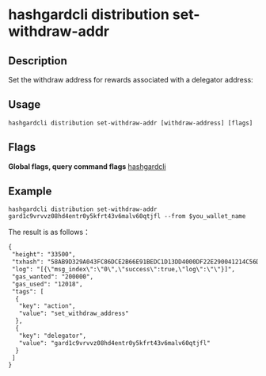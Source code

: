 # hashgardcli distribution set-withdraw-addr

## Description

Set the withdraw address for rewards associated with a delegator address:

## Usage

```shell
hashgardcli distribution set-withdraw-addr [withdraw-address] [flags]
```
## Flags

**Global flags, query command flags** [hashgardcli](../README.md)


## Example
```shell
hashgardcli distribution set-withdraw-addr gard1c9vrvvz08hd4entr0y5kfrt43v6malv60qtjfl --from $you_wallet_name 
```

The result is as follows：

```txt
{
 "height": "33500",
 "txhash": "58AB9D329A043FC86DCE2B66E91BEDC1D13DD4000DF22E290041214C56DB04B8",
 "log": "[{\"msg_index\":\"0\",\"success\":true,\"log\":\"\"}]",
 "gas_wanted": "200000",
 "gas_used": "12018",
 "tags": [
  {
   "key": "action",
   "value": "set_withdraw_address"
  },
  {
   "key": "delegator",
   "value": "gard1c9vrvvz08hd4entr0y5kfrt43v6malv60qtjfl"
  }
 ]
}
```
